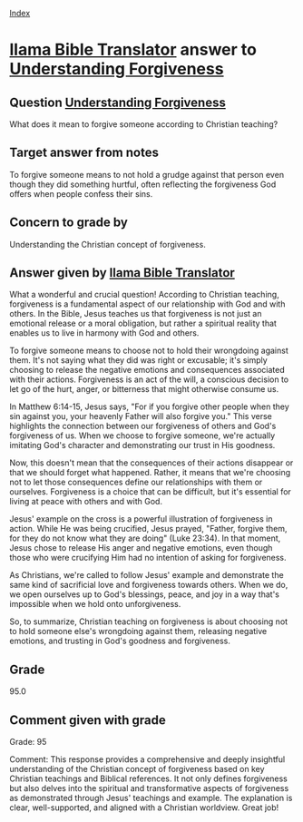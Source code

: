 
[Index](../../index.md)
# [llama Bible Translator](../../answering_models/llama_Bible_Translator.md) answer to [Understanding Forgiveness](../../questions/Understanding_Forgiveness.md)

## Question [Understanding Forgiveness](../../questions/Understanding_Forgiveness.md)
What does it mean to forgive someone according to Christian teaching?

## Target answer from notes
To forgive someone means to not hold a grudge against that person even though they did something hurtful, often reflecting the forgiveness God offers when people confess their sins.

## Concern to grade by
Understanding the Christian concept of forgiveness.

## Answer given by [llama Bible Translator](../../answering_models/llama_Bible_Translator.md)
What a wonderful and crucial question! According to Christian teaching, forgiveness is a fundamental aspect of our relationship with God and with others. In the Bible, Jesus teaches us that forgiveness is not just an emotional release or a moral obligation, but rather a spiritual reality that enables us to live in harmony with God and others.

To forgive someone means to choose not to hold their wrongdoing against them. It's not saying what they did was right or excusable; it's simply choosing to release the negative emotions and consequences associated with their actions. Forgiveness is an act of the will, a conscious decision to let go of the hurt, anger, or bitterness that might otherwise consume us.

In Matthew 6:14-15, Jesus says, "For if you forgive other people when they sin against you, your heavenly Father will also forgive you." This verse highlights the connection between our forgiveness of others and God's forgiveness of us. When we choose to forgive someone, we're actually imitating God's character and demonstrating our trust in His goodness.

Now, this doesn't mean that the consequences of their actions disappear or that we should forget what happened. Rather, it means that we're choosing not to let those consequences define our relationships with them or ourselves. Forgiveness is a choice that can be difficult, but it's essential for living at peace with others and with God.

Jesus' example on the cross is a powerful illustration of forgiveness in action. While He was being crucified, Jesus prayed, "Father, forgive them, for they do not know what they are doing" (Luke 23:34). In that moment, Jesus chose to release His anger and negative emotions, even though those who were crucifying Him had no intention of asking for forgiveness.

As Christians, we're called to follow Jesus' example and demonstrate the same kind of sacrificial love and forgiveness towards others. When we do, we open ourselves up to God's blessings, peace, and joy in a way that's impossible when we hold onto unforgiveness.

So, to summarize, Christian teaching on forgiveness is about choosing not to hold someone else's wrongdoing against them, releasing negative emotions, and trusting in God's goodness and forgiveness.

## Grade
95.0

## Comment given with grade
Grade: 95

Comment: This response provides a comprehensive and deeply insightful understanding of the Christian concept of forgiveness based on key Christian teachings and Biblical references. It not only defines forgiveness but also delves into the spiritual and transformative aspects of forgiveness as demonstrated through Jesus' teachings and example. The explanation is clear, well-supported, and aligned with a Christian worldview. Great job!
